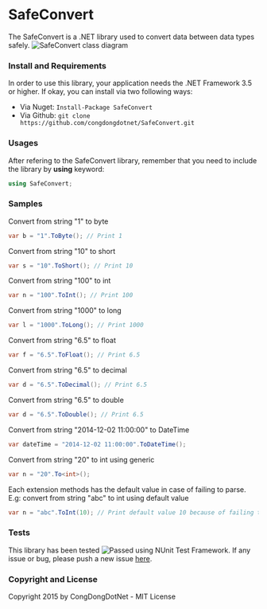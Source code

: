 # SafeConvert
The SafeConvert is a .NET library used to convert data between data types safely.
![SafeConvert class diagram](http://i.imgur.com/DVSuiwO.png "SafeConvert class diagram")

### Install and Requirements
In order to use this library, your application needs the .NET Framework 3.5 or higher. If okay, you can install via two following ways:
* Via Nuget: ```Install-Package SafeConvert```
* Via Github: ```git clone https://github.com/congdongdotnet/SafeConvert.git```

### Usages
After refering to the SafeConvert library, remember that you need to include the library by __using__ keyword:
```c#
using SafeConvert;
```

### Samples
Convert from string "1" to byte
```c#
var b = "1".ToByte(); // Print 1
```
Convert from string "10" to short
```c#
var s = "10".ToShort(); // Print 10
```
Convert from string "100" to int
```c#
var n = "100".ToInt(); // Print 100
```
Convert from string "1000" to long
```c#
var l = "1000".ToLong(); // Print 1000
```
Convert from string "6.5" to float
```c#
var f = "6.5".ToFloat(); // Print 6.5
```
Convert from string "6.5" to decimal
```c#
var d = "6.5".ToDecimal(); // Print 6.5
```
Convert from string "6.5" to double
```c#
var d = "6.5".ToDouble(); // Print 6.5
```
Convert from string "2014-12-02 11:00:00" to DateTime
```c#
var dateTime = "2014-12-02 11:00:00".ToDateTime();
```
Convert from string "20" to int using generic
```c#
var n = "20".To<int>();
```
Each extension methods has the default value in case of failing to parse. E.g: convert from string "abc" to int using default value
```c#
var n = "abc".ToInt(10); // Print default value 10 because of failing to parse
```

### Tests
This library has been tested ![Passed](http://i.imgur.com/rq5lf6x.png "Passed") using NUnit Test Framework. If any issue or bug, please push a new issue [here](https://github.com/congdongdotnet/SafeConvert/issues).

### Copyright and License
Copyright 2015 by CongDongDotNet - MIT License
